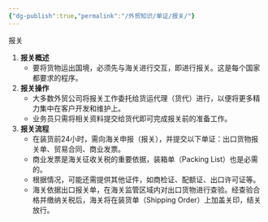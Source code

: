```yaml
---
{"dg-publish":true,"permalink":"/外贸知识/单证/报关/"}
---
```


报关

1. **报关概述**
    - 要将货物运出国境，必须先与海关进行交互，即进行报关。这是每个国家都要求的程序。
2. **报关操作**
    - 大多数外贸公司将报关工作委托给货运代理（货代）进行，以便将更多精力集中在客户开发和维护上。
    - 业务员只需将相关资料提交给货代即可完成报关前的准备工作。
3. **报关流程**
    - 在装货前24小时，需向海关申报（报关），并提交以下单证：出口货物报关单、贸易合同、商业发票。
    - 商业发票是海关征收关税的重要依据，装箱单（Packing List）也是必需的。
    - 根据情况，可能还需提供其他证件，如商检证、配额证、出口许可证等。
    - 海关依据出口报关单，在海关监管区域内对出口货物进行查验。经查验合格并缴纳关税后，海关将在装货单（Shipping Order）上加盖关印，结关放行。

